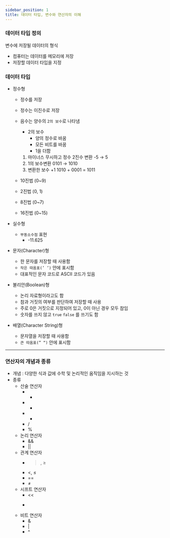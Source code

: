 ```yaml
---
sidebar_position: 1
title: 데이터 타입, 변수와 연산자의 이해
---
```


### 데이터 타입 정의

변수에 저장될 데이터의 형식

- 컴퓨터는 데이터를 메모리에 저장
- 저장할 데이터 타입을 지정

### 데이터 타입

- 정수형

  - 정수를 저장
  - 정수는 이진수로 저장

  - 음수는 양수의 `2의 보수`로 나타냄
    - 2의 보수
      - 양의 정수로 바꿈
      - 모든 비트를 바꿈
      - 1을 더함
    1. 마이너스 무시하고 정수 2진수 변환
       -5 → 5
    2. 1의 보수변환
       0101 → 1010
    3. 변환한 보수 +1
       1010 + 0001 = 1011
  - 10진법 (0~9)
  - 2진법 (0, 1)
  - 8진법 (0~7)
  - 16진법 (0~15)

- 실수형
  - `부동소수점` 표현
    - -11.625
- 문자(Character)형
  - 한 문자를 저장할 때 사용함
  - `작은 따옴표(’ ’)` 안에 표시함
  - 대표적인 문자 코드로 ASCII 코드가 있음
- 불리안(Boolean)형
  - 논리 자료형이라고도 함
  - 참과 거짓의 여부를 판단하여 저장할 때 사용
  - 주로 0은 거짓으로 지정되어 있고, 0이 아닌 경우 모두 참임
  - 숫자를 쓰지 않고 `true` `false` 를 쓰기도 함
- 배열(Character String)형
  - 문자열을 저장할 때 사용함
  - `큰 따옴표(” “)` 안에 표시함

---

### 연산자의 개념과 종류

- 개념 : 다양한 식과 값에 수학 및 논리적인 움직임을 지시하는 것
- 종류
  - 산술 연산자
    - -
    - -
    - -
    - /
    - %
  - 논리 연산자
    - &&
    - ||
  - 관계 연산자
    - > , ≥
    - <, ≤
    - ==
    - ≠
  - 시프트 연산자
    - <<
    - > >
  - 비트 연산자
    - &
    - |
    - ^
